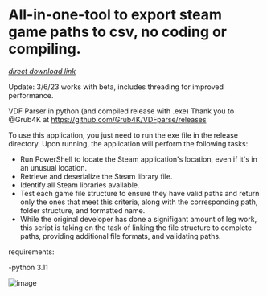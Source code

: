 # All-in-one-tool to export steam game paths to csv, no coding or compiling. 

<a href="https://github.com/samfisherirl/Export-local-Steam-game-installs-and-paths/releases/download/v1.5/exe.win-amd64-3.11.7z">_direct download link_</a>
 
 Update: 3/6/23 works with beta, includes threading for improved performance. 
 
 

VDF Parser in python (and compiled release with .exe) 
Thank you to @Grub4K at https://github.com/Grub4K/VDFparse/releases

To use this application, you just need to run the exe file in the release directory. Upon running, the application will perform the following tasks:

- Run PowerShell to locate the Steam application's location, even if it's in an unusual location.
- Retrieve and deserialize the Steam library file.
- Identify all Steam libraries available.
- Test each game file structure to ensure they have valid paths and return only the ones that meet this criteria, along with the corresponding path, folder structure, and formatted name.
- While the original developer has done a signifigant amount of leg work, this script is taking on the task of linking the file structure to complete paths, providing additional file formats, and validating paths.


 requirements:

-python 3.11
 
 ![image](https://user-images.githubusercontent.com/98753696/215885658-6289fb35-681b-4bbd-b0e0-eee2d4a428ad.png)




